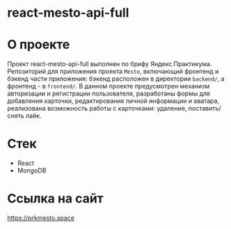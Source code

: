 # react-mesto-api-full
# О проекте
Проект react-mesto-api-full выполнен по брифу Яндекс.Практикума. Репозиторий для приложения проекта `Mesto`, включающий фронтенд и бэкенд части приложения: бэкенд расположен в директории `backend/`, а фронтенд - в `frontend/`. 
В данном проекте предусмотрен механизм авторизации и регистрации пользователя, разработаны формы для добавления карточки, редактирования личной информации и аватара, реализована возможность работы с карточками: удаление, поставить/снять лайк.

# Стек
* React 
* MongoDB
  
# Ссылка на сайт
https://prkmesto.space
